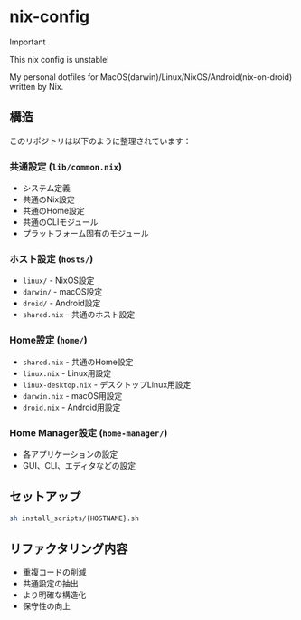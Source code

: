 # nix-config

> [!IMPORTANT]
> This nix config is unstable!

My personal dotfiles for MacOS(darwin)/Linux/NixOS/Android(nix-on-droid) written by Nix.

## 構造

このリポジトリは以下のように整理されています：

### 共通設定 (`lib/common.nix`)
- システム定義
- 共通のNix設定
- 共通のHome設定
- 共通のCLIモジュール
- プラットフォーム固有のモジュール

### ホスト設定 (`hosts/`)
- `linux/` - NixOS設定
- `darwin/` - macOS設定  
- `droid/` - Android設定
- `shared.nix` - 共通のホスト設定

### Home設定 (`home/`)
- `shared.nix` - 共通のHome設定
- `linux.nix` - Linux用設定
- `linux-desktop.nix` - デスクトップLinux用設定
- `darwin.nix` - macOS用設定
- `droid.nix` - Android用設定

### Home Manager設定 (`home-manager/`)
- 各アプリケーションの設定
- GUI、CLI、エディタなどの設定

## セットアップ

```bash
sh install_scripts/{HOSTNAME}.sh
```

## リファクタリング内容

- 重複コードの削減
- 共通設定の抽出
- より明確な構造化
- 保守性の向上
